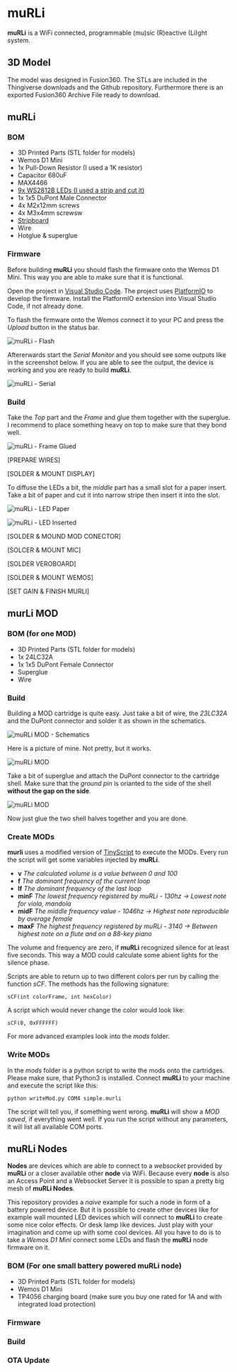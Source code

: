 # muRLi
**muRLi** is a WiFi connected, programmable (mu)sic (R)eactive (Li)ght system.

## 3D Model
The model was designed in Fusion360. The STLs are included in the Thingiverse downloads and the Github repository. Furthermore there is an exported Fusion360 Archive File ready to download.

## muRLi

### BOM

- 3D Printed Parts (STL folder for models)
- Wemos D1 Mini
- 1x Pull-Down Resistor (I used a 1K resistor)
- Capacitor 680uF
- MAX4466
- [9x WS2812B LEDs (I used a strip and cut it)](https://www.amazon.de/dp/B01CDTED80)
- 1x 1x5 DuPont Male Connector
- 4x M2x12mm screws
- 4x M3x4mm screwsw
- [Stripboard](https://www.amazon.com/dp/B00C9NXP94)
- Wire
- Hotglue & superglue

### Firmware

Before building **muRLi** you should flash the firmware onto the Wemos D1 Mini. This way you are able to make sure that it is functional.

Open the project in [Visual Studio Code](https://code.visualstudio.com/). The project uses [PlatformIO](https://platformio.org/platformio-ide) to develop the firmware. Install the PlatformIO extension into Visual Studio Code, if not already done.

To flash the firmware onto the Wemos connect it to your PC and press the *Upload* button in the status bar.

![muRLi - Flash](https://raw.githubusercontent.com/geaz/muRLi/master/img/flash.png)

Aftererwards start the *Serial Monitor* and you should see some outputs like in the screenshot below. If you are able to see the output, the device is working and you are ready to build **muRLi**.

![muRLi - Serial](https://raw.githubusercontent.com/geaz/muRLi/master/img/serial.png)

### Build

Take the *Top* part and the *Frame* and glue them together with the superglue. I recommend to place something heavy on top to make sure that they bond well.

![muRLi - Frame Glued](https://raw.githubusercontent.com/geaz/muRLi/master/img/frame-glued.jpg)

[PREPARE WIRES]

[SOLDER & MOUNT DISPLAY]

To diffuse the LEDs a bit, the *middle* part has a small slot for a paper insert. Take a bit of paper and cut it into narrow stripe then insert it into the slot.

![muRLi - LED Paper](https://raw.githubusercontent.com/geaz/muRLi/master/img/led-paper.jpg)

![muRLi - LED Inserted](https://raw.githubusercontent.com/geaz/muRLi/master/img/led-paper-insert.jpg)

[SOLDER & MOUND MOD CONECTOR]

[SOLCER & MOUNT MIC]

[SOLDER VEROBOARD]

[SOLDER & MOUNT WEMOS]

[SET GAIN & FINISH MURLI]

## murLi MOD

### BOM (for one MOD)

- 3D Printed Parts (STL folder for models)
- 1x 24LC32A
- 1x 1x5 DuPont Female Connector
- Superglue
- Wire

### Build

Building a MOD cartridge is quite easy. Just take a bit of wire, the *23LC32A* and the DuPont connector and solder it as shown in the schematics.

![muRLi MOD - Schematics](https://raw.githubusercontent.com/geaz/muRLi/master/img/muRLI-circuit-mod.png)

Here is a picture of mine. Not pretty, but it works.

![muRLi MOD](https://raw.githubusercontent.com/geaz/muRLi/master/img/MOD-Chip.jpg)

Take a bit of superglue and attach the DuPont connector to the cartridge shell. Make sure that the *ground pin* is orianted to the side of the shell **without the gap on the side**.

![muRLi MOD](https://raw.githubusercontent.com/geaz/muRLi/master/img/MOD-Cart.jpg)

Now just glue the two shell halves together and you are done.

### Create MODs

**murli** uses a modified version of [TinyScript](https://github.com/totalspectrum/tinyscript) to execute the MODs.
Every run the script will get some variables injected by **muRLi**.

- **v** *The calculated volume is a value between 0 and 100*
- **f** *The dominant frequency of the current loop*
- **lf** *The dominant frequency of the last loop*
- **minF** *The lowest frequency registered by muRLi - 130hz -> Lowest note for viola, mandola*
- **midF** *The middle frequency value - 1046hz -> Highest note reproducible by average female*
- **maxF** *The highest frequency registered by muRLi - 3140 -> Between highest note on a flute and on a 88-key piano* 

The volume and frequency are zero, if **muRLi** recognized silence for at least five seconds. This way a MOD
could calculate some abient lights for the silence phase.

Scripts are able to return up to two different colors per run by calling the function *sCF*.
The methods has the following signature:

```sCF(int colorFrame, int hexColor)```

A script which would never change the color would look like:

```sCF(0, 0xFFFFFF)```

For more advanced examples look into the *mods* folder.

### Write MODs

In the *mods* folder is a python script to write the mods onto the cartridges. Please make sure, that Python3 is installed.
Connect **muRLi** to your machine and execute the script like this:

```
python writeMod.py COM4 simple.murli
```

The script will tell you, if something went wrong. **muRLi** will show a *MOD saved*, if everything went well.
If you run the script without any parameters, it will list all available COM ports.

## muRLi Nodes

**Nodes** are devices which are able to connect to a *websocket* provided by **muRLi** or a closer available other **node** via WiFi. Because every **node** is also an Access Point and a Websocket Server it is possible to span a pretty big mesh of **muRLi Nodes**.

This repository provides a *naive* example for such a node in form of a battery powered device. But it is possible to create other devices like for example wall mounted LED devices which will connect to **muRLi** to create some nice color effects. Or desk lamp like devices. Just play with your imagination and come up with some cool devices. All you have to do is to take a *Wemos D1 Mini* connect some LEDs and flash the **muRLi** node firmware on it.

### BOM (For one small battery powered muRLi node)

- 3D Printed Parts (STL folder for models)
- Wemos D1 Mini
- TP4056 charging board (make sure you buy one rated for 1A and with integrated load protection)

### Firmware

### Build

### OTA Update